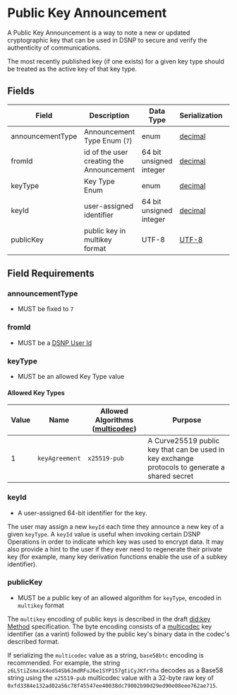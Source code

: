 # Public Key Announcement

A Public Key Announcement is a way to note a new or updated cryptographic key that can be used in DSNP to secure and verify the authenticity of communications.

The most recently published key (if one exists) for a given key type should be treated as the active key of that key type.

## Fields

| Field | Description | Data Type | Serialization | Parquet Type | Bloom Filter |
| ----- | ----------- | --------- | ------------- | ------------ | ------------ |
| announcementType | Announcement Type Enum (`7`) | enum | [decimal](../Serializations.md#decimal) | `INT32` | no |
| fromId | id of the user creating the Announcement | 64 bit unsigned integer | [decimal](../Serializations.md#decimal) | `UINT_64` | YES |
| keyType | Key Type Enum | enum | [decimal](../Serializations.md#decimal)  |`INT32` | YES |
| keyId | user-assigned identifier | 64 bit unsigned integer | [decimal](../Serializations.md#decimal)  |`UINT_64` | no |
| publicKey | public key in multikey format | UTF-8 | [UTF-8](https://datatracker.ietf.org/doc/html/rfc3629) | `UTF8` | no

## Field Requirements

### announcementType

- MUST be fixed to `7`

### fromId

- MUST be a [DSNP User Id](../Identifiers.md#dsnp-user-id)

### keyType

- MUST be an allowed Key Type value

#### Allowed Key Types

| Value | Name | Allowed Algorithms ([multicodec](https://github.com/multiformats/multicodec/blob/master/table.csv)) | Purpose |
| --- | --- | --- | --- |
| 1 | `keyAgreement` | `x25519-pub` | A Curve25519 public key that can be used in key exchange protocols to generate a shared secret |

### keyId

- A user-assigned 64-bit identifier for the key.

The user may assign a new `keyId` each time they announce a new key of a given `keyType`.
A `keyId` value is useful when invoking certain DSNP Operations in order to indicate which key was used to encrypt data.
It may also provide a hint to the user if they ever need to regenerate their private key (for example, many key derivation functions enable the use of a subkey identifier).

### publicKey

- MUST be a public key of an allowed algorithm for `keyType`, encoded in `multikey` format

The `multikey` encoding of public keys is described in the draft [did:key Method](https://w3c-ccg.github.io/did-method-key/) specification.
The byte encoding consists of a [multicodec](https://github.com/multiformats/multicodec/blob/master/table.csv) key identifier (as a varint) followed by the public key's binary data in the codec's described format.

If serializing the `multicodec` value as a string, `base58btc` encoding is recommended.
For example, the string `z6LStiZsmxiK4odS4Sb6JmdRFuJ6e1SYP157gtiCyJKfrYha` decodes as a Base58 string using the `x25519-pub` multicodec value with a 32-byte raw key of `0xfd3384e132ad02a56c78f45547ee40038dc79002b90d29ed90e08eee762ae715`.
